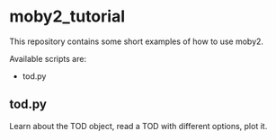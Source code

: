 # moby2_tutorial

This repository contains some short examples of how to use moby2.

Available scripts are:
* tod.py


## tod.py
Learn about the TOD object, read a TOD with different options, plot it.

